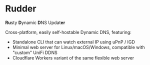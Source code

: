 # Rudder

**Ru**sty **D**ynamic **D**NS Updat**er**

Cross-platform, easily self-hostable Dynamic DNS, featuring:

- Standalone CLI that can watch external IP using uPnP / IGD
- Minimal web server for Linux/macOS/Windows, compatible with "custom" UniFi DDNS
- Cloudflare Workers variant of the same flexible web server
